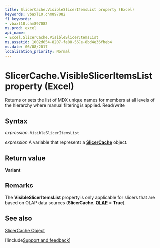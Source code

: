 ```yaml
---
title: SlicerCache.VisibleSlicerItemsList property (Excel)
keywords: vbaxl10.chm897082
f1_keywords:
- vbaxl10.chm897082
ms.prod: excel
api_name:
- Excel.SlicerCache.VisibleSlicerItemsList
ms.assetid: 1002d654-8207-fe88-567e-8bd4e36fbeb4
ms.date: 06/08/2017
localization_priority: Normal
---
```



# SlicerCache.VisibleSlicerItemsList property (Excel)

Returns or sets the list of MDX unique names for members at all levels of the hierarchy where manual filtering is applied. Read/write


## Syntax

_expression_. `VisibleSlicerItemsList`

_expression_ A variable that represents a **[SlicerCache](Excel.SlicerCache.md)** object.


## Return value

 **Variant**


## Remarks

The  **VisibleSlicerItemsList** property is only applicable for slicers that are based on OLAP data sources (**SlicerCache**. **[OLAP](Excel.SlicerCache.OLAP.md)** = **True**).


## See also


[SlicerCache Object](Excel.SlicerCache.md)

[!include[Support and feedback](~/includes/feedback-boilerplate.md)]
